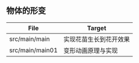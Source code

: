 ## 物体的形变

| File   | Target                                      |
| ------ | ------------------------------------------- |
| src/main/main | 实现花苗生长到花开效果  |
| src/main/main01 | 变形动画原理与实现  |